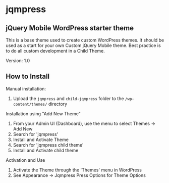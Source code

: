 jqmpress
=================

## jQuery Mobile WordPress starter theme

This is a base theme used to create custom WordPress themes. It should be used as a start for your own Custom jQuery Mobile theme.
Best practice is to do all custom development in a Child Theme.

Version: 1.0

## How to Install

Manual installation:

1. Upload the `jqmpress` and `child-jqmpress` folder to the `/wp-content/themes/` directory

Installation using "Add New Theme"

1. From your Admin UI (Dashboard), use the menu to select Themes -> Add New
2. Search for 'jqmpress'
3. Install and Activate Theme
4. Search for 'jqmpress child theme'
5. Install and Activate child theme

Activation and Use

1. Activate the Theme through the 'Themes' menu in WordPress
2. See Appearance -> Jqmpress Press Options for Theme Options
